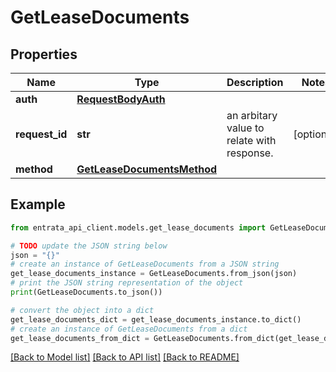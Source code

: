 # GetLeaseDocuments


## Properties

Name | Type | Description | Notes
------------ | ------------- | ------------- | -------------
**auth** | [**RequestBodyAuth**](RequestBodyAuth.md) |  | 
**request_id** | **str** | an arbitary value to relate with response. | [optional] 
**method** | [**GetLeaseDocumentsMethod**](GetLeaseDocumentsMethod.md) |  | 

## Example

```python
from entrata_api_client.models.get_lease_documents import GetLeaseDocuments

# TODO update the JSON string below
json = "{}"
# create an instance of GetLeaseDocuments from a JSON string
get_lease_documents_instance = GetLeaseDocuments.from_json(json)
# print the JSON string representation of the object
print(GetLeaseDocuments.to_json())

# convert the object into a dict
get_lease_documents_dict = get_lease_documents_instance.to_dict()
# create an instance of GetLeaseDocuments from a dict
get_lease_documents_from_dict = GetLeaseDocuments.from_dict(get_lease_documents_dict)
```
[[Back to Model list]](../README.md#documentation-for-models) [[Back to API list]](../README.md#documentation-for-api-endpoints) [[Back to README]](../README.md)


